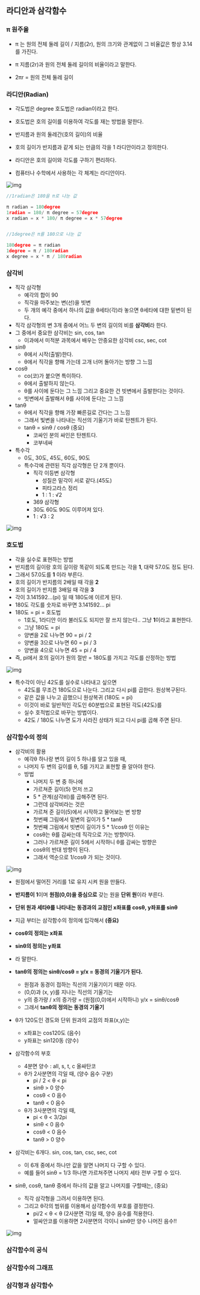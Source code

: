 ## 라디안과 삼각함수


### π 원주율
- π 는 원의 전체 둘레 길이 / 지름(2r), 원의 크기와 관계없이 그 비율값은 항상 3.14를 가진다.

- π 지름(2r)과 원의 전체 둘레 길이의 비율이라고 말한다.

- 2πr = 원의 전체 둘레 길이


### 라디안(Radian)
- 각도법은 degree 호도법은 radian이라고 한다.

- 호도법은 호의 길이를 이용하여 각도를 재는 방법을 말한다.

- 반지름과 원의 둘레간(호의 길이)의 비율

- 호의 길이가 반지름과 같게 되는 만큼의 각을 1 라디안이라고 정의한다.

- 라디안은 호의 길이와 각도를 구하기 편리하다.

- 컴퓨터나 수학에서 사용하는 각 체계는 라디안이다.


![img](Img/radian.png)


```C++
//1radian은 180을 π로 나눈 값 

π radian = 180degree
1radian = 180/ π degree = 57degree
x radian = x * 180/ π degree = x * 57degree


//1degree은 π를 180으로 나눈 값

180degree = π radian
1degree = π / 180radian
x degree = x * π / 180radian
```

### 삼각비
- 직각 삼각형
  - 예각의 합이 90
  - 직각을 마주보는 변(선)을 빗변
  - 두  개의 예각 중에서 하나의 값을 θ세타(각)라 놓으면 θ세타에 대한 밑변이 된다.
- 직각 삼각형의 변 3개 중에서 어느 두 변의 길이의 비를 **삼각비**라 한다.
- 그 중에서 중요한 삼각비는 sin, cos, tan
  - 이과에서 미적분 과목에서 배우는 안중요한 삼각비 csc, sec, cot
- sinθ
  - θ에서 시작(출발)한다.
  - θ에서 직각을 향해 가는데 고개 너머 돌아가는 방향 그 느낌
- cosθ
  - co(코)가 붙으면 특이하다.
  - θ에서 출발하지 않는다.
  - θ를 사이에 둔다는 그 느낌 그리고 중요한 건 빗변에서 출발한다는 것이다.
  - 빗변에서 출발해서 θ를 사이에 둔다는 그 느낌
- tanθ
  - θ에서 직각을 향해 가장 빠른길로 간다는 그 느낌
  - 그래서 빛변을 나타내는 직선의 기울기가 바로 탄젠트가 된다.
  - tanθ = sinθ / cosθ (중요)
    - 코싸인 분의 싸인은 탄젠트다.
    - 코부네싸
- 특수각
  - 0도, 30도, 45도, 60도, 90도
  - 특수각에 관련된 직각 삼각형은 단 2개 뿐이다.
    - 직각 이등변 삼각형
      - 성질은 밑각이 서로 같다.(45도)
      - 피타고라스 정리
      - 1 : 1 : √2
    -  369 삼각형
      - 30도 60도 90도 이루어져 있다.
      -  1 : √3 : 2

![img](Img/bi.png)


### 호도법
- 각을 실수로 표현하는 방법
- 반지름의 길이랑 호의 길이랑 똑같이 되도록 만드는 각을 **1**, 대략 57.0도 정도 된다.
- 그래서 57.0도를 **1** 이라 부른다.
- 호의 길이가 반지름의 2배일 때 각을 **2**
- 호의 길이가 반지름 3배일 때 각을 **3**
- 각이 3.141592...(pi) 일 때 180도에 이르게 된다.
- 180도 각도를 숫자로 바꾸면 3.141592... pi
- 180도 = pi = 호도법
  - 1호도, 1라디안 이라 불러도도 되지만 잘 쓰지 않는다.. 그냥 **1**이라고 표현한다.
  - 그냥 180도 = pi
  - 양변을 2로 나누면 90 = pi / 2
  - 양변을 3으로 나누면 60 = pi / 3
  - 양변을 4으로 나누면 45 = pi / 4
- 즉, pi에서 호의 길이가 원의 절반 = 180도를 가지고 각도를 산정하는 방법

![img](Img/hodo.png)

- 특수각이 아닌 42도를 실수로 나타내고 싶으면 
  - 42도를 무조건 180도으로 나눈다. 그리고 다시 pi를 곱한다. 원상복구된다. 
  - 같은 값을 나누고 곱했으니 원상복귀 (180도 = pi)
  - 이것이 바로 일반적인 각도인 60분법으로 표현된 각도(42도)를
  - 실수 호적법으로 바꾸는 방법이다.
  - 42도 / 180도 나누면 도가 사라진 상태가 되고 다시 pi를 곱해 주면 된다.




### 삼각함수의 정의
- 삼각비의 활용
  - 예각θ 하나랑 변의 길이 5 하나를 알고 있을 때,
  - 나머지 두 변의 길이를 θ, 5를 가지고 표현할 줄 알아야 한다.
  - 방법
    - 나머지 두 변 중 하나에
    - 가르쳐준 길이(5) 먼저 쓰고
    - 5 * 관계(삼각비)를 곱해주면 된다.
    - 그런데 삼각비라는 것은
    - 가르쳐 준 길이(5)에서 시작하고 물어보는 변 방향
    - 첫번째 그림에서 밑변의 길이가 5 * tanθ
    - 첫번째 그림에서 빗변이 길이가 5 * 1/cosθ 인 이유는
    - cosθ는 θ를 감싸는데 직각으로 가는 방향이다.
    - 그러나 가르쳐준 길이 5에서 시작하니 θ를 감싸는 방향은
    - cosθ의 반대 방향이 된다.
    - 그래서 역순으로 1/cosθ 가 되는 것이다.
      
![img](Img/bi3.png)

- 원점에서 떨어진 거리를 1로 유지 시켜 원을 만들다.
- **반지름이 1**이며 **원점(0,0)을 중심으로** 갖는 원을 **단위 원**이라 부른다.
- **단위 원과 세타θ를 나타내는 동경과의 교점인 x좌표를 cosθ, y좌표를 sinθ**
- 지금 부터는 삼각함수의 정의에 입각해서 **(중요)**
- **cosθ의 정의는 x좌표**
- **sinθ의 정의는 y좌표**
- 라 말한다.
- **tanθ의 정의는 sinθ/cosθ = y/x = 동경의 기울기가 된다.**
  - 원점과 동경이 접하는 직선의 기울기이기 때문 이다.
  - (0,0)과 (x, y)를 지나는 직선의 기울기는
  - y의 증가량 / x의 증가량 = (원점(0,0)에서 시작하니) y/x = sinθ/cosθ
  - 그래서 **tanθ의 정의는 동경의 기울기**
- θ가 120도인 경도와 단위 원과의 교점의 좌표(x,y)는
  - x좌표는 cos120도 (음수)
  - y좌표는 sin120동 (양수)

- 삼각함수의 부호
  - 4분면 양수 : all, s, t, c 올싸탄코
  - θ가 2사분면의 각일 때, (양수 음수 구분)
    - pi / 2 < θ < pi 
    - sinθ > 0 양수
    - cosθ < 0 음수
    - tanθ < 0 음수
  - θ가 3사분면의 각일 때,
    - pi < θ < 3/2pi
    - sinθ < 0 음수
    - cosθ < 0 음수
    - tanθ > 0 양수

- 삼각비는 6개다. sin, cos, tan, csc, sec, cot
  - 이 6개 중에서 하나만 값을 알면 나머지 다 구할 수 있다.
  - 예를 들어 sinθ = 1/3 하나면 가르쳐주면 나머지 세타 전부 구할 수 있다.

- sinθ, cosθ, tanθ 중에서 하나의 값을 알고 나머지를 구할때는, (중요)
  - 직각 삼각형을 그려서 이용하면 된다.
  - 그리고 θ각의 범위를 이용해서 삼각함수의 부호를 결정한다.
    - pi/2 < θ < θ (2사분면 각)일 때, 양수 음수를 적용한다.
    - 얼싸안코를 이용하면 2사분면의 각이니 sinθ만 양수 나머진 음수!!

![img](Img/bi4.png)











### 삼각함수의 공식

### 삼각함수의 그래프


### 삼각형과 삼각함수
































